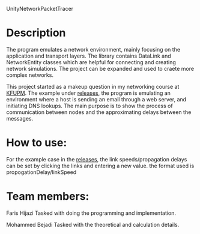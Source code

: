 UnityNetworkPacketTracer

# Description
The program emulates a network environment, mainly focusing on the application and transport layers.
The library contains DataLink and NetworkEntity classes which are helpful for connecting and creating network simulations.
The project can be expanded and used to craete more complex networks.

This project started as a makeup question in my networking course at [KFUPM](http://www.kfupm.edu.sa/Default.aspx).
The example under [releases](https://github.com/buzamahmooza/UnityNetworkPacketTracer/releases), the program is emulating an environment where a host is sending an email through a web server, and initiating DNS lookups.
The main purpose is to show the process of communication between nodes and the approximating delays between the messages.

# How to use:
For the example case in the [releases](https://github.com/buzamahmooza/UnityNetworkPacketTracer/releases), the link speeds/propagation delays can be set by clicking the links and entering a new value. the format used is propogationDelay/linkSpeed


# Team members:
Faris Hijazi      Tasked with doing the programming and implementation.

Mohammed Bejadi   Tasked with the theoretical and calculation details.

